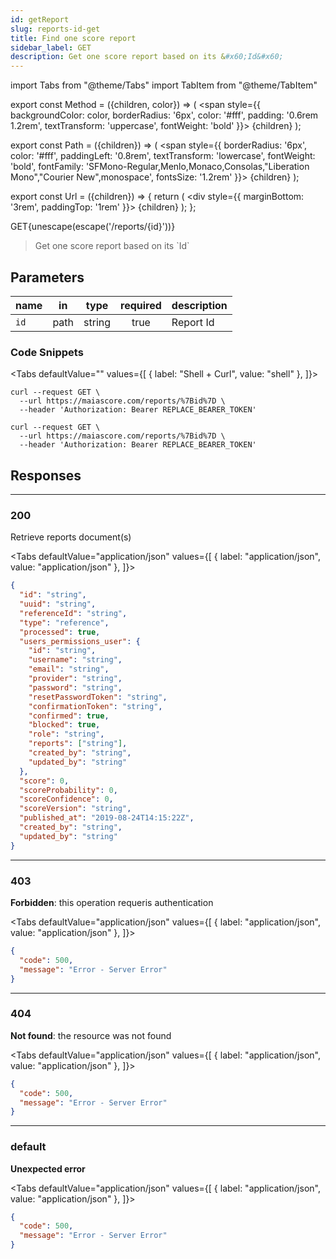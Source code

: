 ```yaml
---
id: getReport
slug: reports-id-get
title: Find one score report
sidebar_label: GET
description: Get one score report based on its &#x60;Id&#x60;
---
```


<!-- prettier-ignore-start -->
import Tabs from "@theme/Tabs"
import TabItem from "@theme/TabItem"


export const Method = ({children, color}) => (
  <span
    style={{
      backgroundColor: color,
      borderRadius: '6px',
      color: '#fff',
      padding: '0.6rem 1.2rem',
      textTransform: 'uppercase',
      fontWeight: 'bold'
    }}>
    {children}
  </span>
);

export const Path = ({children}) => (
  <span
    style={{
      borderRadius: '6px',
      color: '#fff',
      paddingLeft: '0.8rem',
      textTransform: 'lowercase',
      fontWeight: 'bold',
      fontFamily: 'SFMono-Regular,Menlo,Monaco,Consolas,"Liberation Mono","Courier New",monospace',
      fontsSize: '1.2rem'
    }}>
    {children}
  </span>
);

export const Url = ({children}) => {
  return (
    <div
      style={{
        marginBottom: '3rem',
        paddingTop: '1rem'
      }}>
      {children}
    </div>
  );
};

<!-- prettier-ignore-end -->

<Url>
  <Method color="#6b55b2">GET</Method><Path>{unescape(escape('/reports/{id}'))}</Path>
</Url>

> Get one score report based on its &#x60;Id&#x60;

## Parameters

| name |  in  |  type  | required | description |
| ---- | :--: | :----: | :------: | ----------- |
| `id` | path | string |   true   | Report Id   |

### Code Snippets

<!-- prettier-ignore-start -->

<Tabs defaultValue="" values={[
  { label: "Shell + Curl", value: "shell" },
]}>

<!-- prettier-ignore-end -->

<TabItem value="shell">

```shell
curl --request GET \
  --url https://maiascore.com/reports/%7Bid%7D \
  --header 'Authorization: Bearer REPLACE_BEARER_TOKEN'
```

</TabItem>

```shell title="Shell + Curl"
curl --request GET \
  --url https://maiascore.com/reports/%7Bid%7D \
  --header 'Authorization: Bearer REPLACE_BEARER_TOKEN'
```

</Tabs>

## Responses

---

### 200

Retrieve reports document(s)

<!-- prettier-ignore-start -->

<Tabs defaultValue="application/json" values={[
  { label: "application/json", value: "application/json" },
]}>

<!-- prettier-ignore-end -->

<TabItem value="application/json">

```json title="Example response"
{
  "id": "string",
  "uuid": "string",
  "referenceId": "string",
  "type": "reference",
  "processed": true,
  "users_permissions_user": {
    "id": "string",
    "username": "string",
    "email": "string",
    "provider": "string",
    "password": "string",
    "resetPasswordToken": "string",
    "confirmationToken": "string",
    "confirmed": true,
    "blocked": true,
    "role": "string",
    "reports": ["string"],
    "created_by": "string",
    "updated_by": "string"
  },
  "score": 0,
  "scoreProbability": 0,
  "scoreConfidence": 0,
  "scoreVersion": "string",
  "published_at": "2019-08-24T14:15:22Z",
  "created_by": "string",
  "updated_by": "string"
}
```

</TabItem>

</Tabs>

---

### 403

**Forbidden**: this operation requeris authentication

<!-- prettier-ignore-start -->

<Tabs defaultValue="application/json" values={[
  { label: "application/json", value: "application/json" },
]}>

<!-- prettier-ignore-end -->

<TabItem value="application/json">

```json title="Example response"
{
  "code": 500,
  "message": "Error - Server Error"
}
```

</TabItem>

</Tabs>

---

### 404

**Not found**: the resource was not found

<!-- prettier-ignore-start -->

<Tabs defaultValue="application/json" values={[
  { label: "application/json", value: "application/json" },
]}>

<!-- prettier-ignore-end -->

<TabItem value="application/json">

```json title="Example response"
{
  "code": 500,
  "message": "Error - Server Error"
}
```

</TabItem>

</Tabs>

---

### default

**Unexpected error**

<!-- prettier-ignore-start -->

<Tabs defaultValue="application/json" values={[
  { label: "application/json", value: "application/json" },
]}>

<!-- prettier-ignore-end -->

<TabItem value="application/json">

```json title="Example response"
{
  "code": 500,
  "message": "Error - Server Error"
}
```

</TabItem>

</Tabs>
